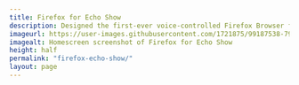 ```yaml
---
title: Firefox for Echo Show
description: Designed the first-ever voice-controlled Firefox Browser for 2 smart displays used by 800K+ users.
imageurl: https://user-images.githubusercontent.com/1721875/99187538-798f3b00-2757-11eb-9cd7-9c2d9151d2f0.jpg
imagealt: Homescreen screenshot of Firefox for Echo Show
height: half
permalink: "firefox-echo-show/"
layout: page
---
```

